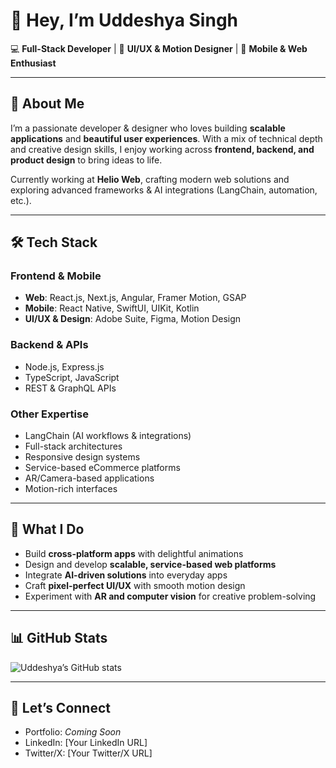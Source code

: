 # 👋 Hey, I’m Uddeshya Singh  

💻 **Full-Stack Developer** | 🎨 **UI/UX & Motion Designer** | 📱 **Mobile & Web Enthusiast**  

---

## 🚀 About Me  
I’m a passionate developer & designer who loves building **scalable applications** and **beautiful user experiences**. With a mix of technical depth and creative design skills, I enjoy working across **frontend, backend, and product design** to bring ideas to life.  

Currently working at **Helio Web**, crafting modern web solutions and exploring advanced frameworks & AI integrations (LangChain, automation, etc.).  

---

## 🛠️ Tech Stack  

### **Frontend & Mobile**  
- **Web**: React.js, Next.js, Angular, Framer Motion, GSAP  
- **Mobile**: React Native, SwiftUI, UIKit, Kotlin  
- **UI/UX & Design**: Adobe Suite, Figma, Motion Design  

### **Backend & APIs**  
- Node.js, Express.js  
- TypeScript, JavaScript  
- REST & GraphQL APIs  

### **Other Expertise**  
- LangChain (AI workflows & integrations)  
- Full-stack architectures  
- Responsive design systems  
- Service-based eCommerce platforms  
- AR/Camera-based applications  
- Motion-rich interfaces  

---

## 🌟 What I Do  
- Build **cross-platform apps** with delightful animations  
- Design and develop **scalable, service-based web platforms**  
- Integrate **AI-driven solutions** into everyday apps  
- Craft **pixel-perfect UI/UX** with smooth motion design  
- Experiment with **AR and computer vision** for creative problem-solving  

---

## 📊 GitHub Stats  
![Uddeshya’s GitHub stats](https://github-readme-stats.vercel.app/api?username=jettspanner123&show_icons=true&theme=tokyonight)  

---

## 🤝 Let’s Connect  
- Portfolio: *Coming Soon*  
- LinkedIn: [Your LinkedIn URL]  
- Twitter/X: [Your Twitter/X URL]  
